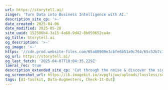 ```yaml
---
url: https://storytell.ai/
zinger: 'Turn Data into Business Intelligence with AI.'
description_site_cp: '>-'
date_created: 2025-04-06
date_modified: 2025-05-28
site_uuid: 152586b4-3a15-4a68-9d42-8b050652ca4e
og_title: Storytell.ai
og_description: '>-'
og_image: '>-'
https: '//cdn.prod.website-files.com/65a80909e3cbfe6b51a9c764/65c52b7c116e90f44fc0ea58_Open%20Graph2.jpg'
og_url: https://storytell.ai/
og_last_fetch: '2025-04-07T18:04:35.229Z'
laeral_rec: true
description_extended_site_cp: 'Cut through the noise & discover the signal in organizational data.'
og_screenshot_url: https://ik.imagekit.io/xvpgfijuw/uploads/lossless/screenshots/20250528_Storytell_AI_og_screenshot.jpeg
tags: [AI-Toolkit, Data-Augmenters, Check-It-Out]
---
```


